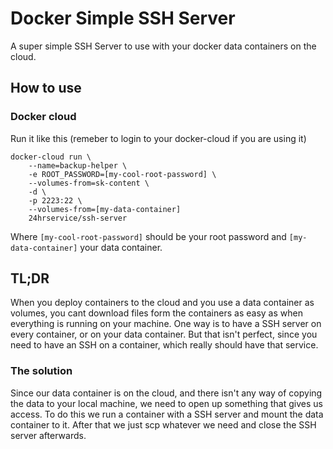 # Docker Simple SSH Server

A super simple SSH Server to use with your docker data containers on the cloud. 

## How to use

### Docker cloud

Run it like this (remeber to login to your docker-cloud if you are using it)


    docker-cloud run \
        --name=backup-helper \
        -e ROOT_PASSWORD=[my-cool-root-password] \
        --volumes-from=sk-content \
        -d \
        -p 2223:22 \
        --volumes-from=[my-data-container]
        24hrservice/ssh-server

Where ```[my-cool-root-password]``` should be your root password and ```[my-data-container]``` your data container.


## TL;DR

When you deploy containers to the cloud and you use a data container as volumes, 
you cant download files form the containers as easy as when everything is running on your machine.
One way is to have a SSH server on every container, or on your data container. 
But that isn't perfect, since you need to have an SSH on a container, which really should have that service.

### The solution

Since our data container is on the cloud, and there isn't any way of copying the data to your local machine, 
we need to open up something that gives us access. 
To do this we run a container with a SSH server and mount the data container to it. 
After that we just scp whatever we need and close the SSH server afterwards.



